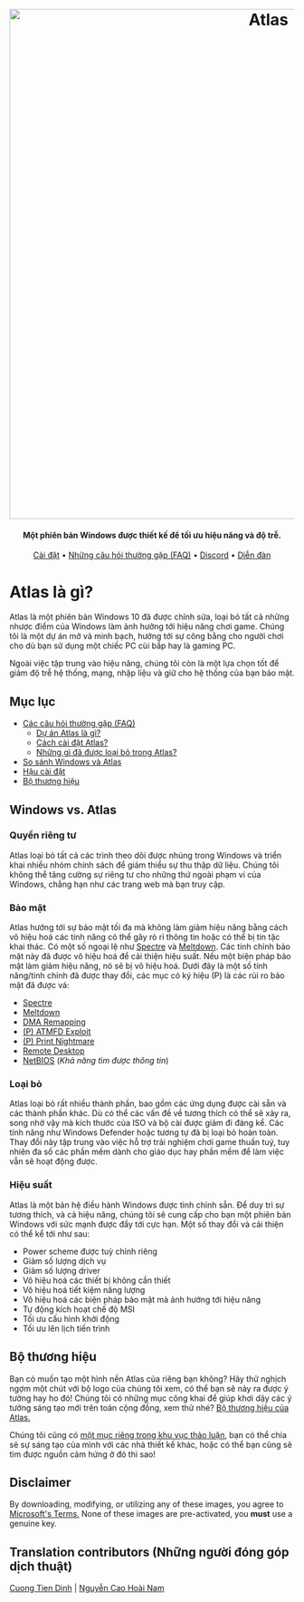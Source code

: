 <h1 align="center">
  <br>
  <a href="http://atlasos.net"><img src="https://i.imgur.com/xV08gIt.png" alt="Atlas" width="900"></a>
</h1>
<h4 align="center">Một phiên bản Windows được thiết kế để tối ưu hiệu năng và độ trễ.</h4>

<p align="center">
  <a href="https://github.com/Atlas-OS/Atlas/wiki/2.-Installing">Cài đặt</a>
  •
  <a href="https://github.com/Atlas-OS/Atlas/wiki/1.-FAQ#contents">Những câu hỏi thường gặp (FAQ)</a>
  •
  <a href="https://discord.com/servers/atlas-795710270000332800" target="_blank">Discord</a>
  •
  <a href="https://forum.atlasos.net">Diễn đàn</a>
</p>


# Atlas là gì?

Atlas là một phiên bản Windows 10 đã được chỉnh sửa, loại bỏ tất cả những nhược điểm của Windows làm ảnh hưởng tới hiệu năng chơi game. Chúng tôi là một dự án mở và minh bạch, hướng tới sự công bằng cho người chơi cho dù bạn sử dụng một chiếc PC cùi bắp hay là gaming PC.

Ngoài việc tập trung vào hiệu năng, chúng tôi còn là một lựa chọn tốt để giảm độ trễ hệ thống, mạng, nhập liệu và giữ cho hệ thống của bạn bảo mật.

## Mục lục

- [Các câu hỏi thường gặp (FAQ)](https://github.com/Atlas-OS/Atlas/wiki/1.-FAQ)
  - [Dự án Atlas là gì?](https://github.com/Atlas-OS/Atlas/wiki/1.-FAQ#11-what-is-the-atlas-project)
  - [Cách cài đặt Atlas?](https://github.com/Atlas-OS/Atlas/wiki/1.-FAQ#12-how-do-i-install-atlas-os)
  - [Những gì đã được loại bỏ trong Atlas?](https://github.com/Atlas-OS/Atlas/wiki/1.-FAQ#13-whats-removed-in-atlas-os)
- <a href="#windows-vs-atlas">So sánh Windows và Atlas</a>
- [Hậu cài đặt](https://github.com/Atlas-OS/Atlas/wiki/3.-Post-Install)
- [Bộ thương hiệu](https://raw.githubusercontent.com/Atlas-OS/Atlas/main/img/brand-kit.zip)

## Windows vs. Atlas

### **Quyền riêng tư**

Atlas loại bỏ tất cả các trình theo dõi được nhúng trong Windows và triển khai nhiều nhóm chính sách để giảm thiểu sự thu thập dữ liệu. Chúng tôi không thể tăng cường sự riêng tư cho những thứ ngoài phạm vi của Windows, chẳng hạn như các trang web mà bạn truy cập.

### **Bảo mật**

Atlas hướng tới sự bảo mật tối đa mà không làm giảm hiệu năng bằng cách vô hiệu hoá các tính năng có thể gây rò rỉ thông tin hoặc có thể bị tin tặc khai thác. Có một số ngoại lệ như [Spectre](https://spectreattack.com/spectre.pdf) và [Meltdown](https://meltdownattack.com/meltdown.pdf). Các tinh chỉnh bảo mật này đã được vô hiệu hoá để cải thiện hiệu suất.
Nếu một biện pháp bảo mật làm giảm hiệu năng, nó sẽ bị vô hiệu hoá.
Dưới đây là một số tính năng/tinh chỉnh đã được thay đổi, các mục có ký hiệu (P) là các rủi ro bảo mật đã được vá:

- [Spectre](https://spectreattack.com/spectre.pdf)
- [Meltdown](https://meltdownattack.com/meltdown.pdf)
- [DMA Remapping](https://docs.microsoft.com/en-us/windows/security/information-protection/kernel-dma-protection-for-thunderbolt)
- [(P) ATMFD Exploit](https://msrc.microsoft.com/update-guide/en-US/vulnerability/CVE-2020-1020)
- [(P) Print Nightmare](https://us-cert.cisa.gov/ncas/current-activity/2021/06/30/printnightmare-critical-windows-print-spooler-vulnerability)
- [Remote Desktop](https://cve.mitre.org/cgi-bin/cvekey.cgi?keyword=Windows+Remote+Desktop)
- [NetBIOS](https://en.wikipedia.org/wiki/NetBIOS) (_Khả năng tìm được thông tin_)

### **Loại bỏ**

Atlas loại bỏ rất nhiều thành phần, bao gồm các ứng dụng được cài sẵn và các thành phần khác. Dù có thể các vấn đề về tương thích có thể sẽ xảy ra, song nhờ vậy mà kích thước của ISO và bộ cài được giảm đi đáng kể. Các tính năng như Windows Defender hoặc tương tự đã bị loại bỏ hoàn toàn. Thay đổi này tập trung vào việc hỗ trợ trải nghiệm chơi game thuần tuý, tuy nhiên đa số các phần mềm dành cho giáo dục hay phần mềm để làm việc vẫn sẽ hoạt động được.

### **Hiệu suất**

Atlas là một bản hệ điều hành Windows được tinh chỉnh sẵn. Để duy trì sự tương thích, và cả hiệu năng, chúng tôi sẽ cung cấp cho bạn một phiên bản Windows với sức mạnh được đẩy tới cực hạn. Một số thay đổi và cải thiện có thể kể tới như sau:

- Power scheme được tuỳ chỉnh riêng
- Giảm số lượng dịch vụ
- Giảm số lượng driver
- Vô hiệu hoá các thiết bị không cần thiết
- Vô hiệu hoá tiết kiệm năng lượng
- Vô hiệu hoá các biện pháp bảo mật mà ảnh hưởng tới hiệu năng
- Tự động kích hoạt chế độ MSI
- Tối ưu cấu hình khởi động
- Tối ưu lên lịch tiến trình

## Bộ thương hiệu

Bạn có muốn tạo một hình nền Atlas của riêng bạn không? Hãy thử nghịch ngợm một chút với bộ logo của chúng tôi xem, có thể bạn sẽ nảy ra được ý tưởng hay ho đó! Chúng tôi có những mục công khai để giúp khơi dậy các ý tưởng sáng tạo mới trên toàn cộng đồng, xem thử nhé? [Bộ thương hiệu của Atlas.](https://github.com/Atlas-OS/Atlas/blob/main/img/brand-kit.zip?raw=true)

Chúng tôi cũng có [một mục riêng trong khu vục thảo luận](https://github.com/Atlas-OS/Atlas/discussions/categories/community-artwork), bạn có thể chia sẻ sự sáng tạo của mình với các nhà thiết kế khác, hoặc có thể bạn cũng sẽ tìm được nguồn cảm hứng ở đó thì sao!

## Disclaimer

By downloading, modifying, or utilizing any of these images, you agree to [Microsoft's Terms.](https://www.microsoft.com/en-us/Useterms/Retail/Windows/10/UseTerms_Retail_Windows_10_English.htm) None of these images are pre-activated, you **must** use a genuine key.

## Translation contributors (Những người đóng góp dịch thuật)

[Cuong Tien Dinh](https://github.com/dtcu0ng) | [Nguyễn Cao Hoài Nam](https://github.com/sant1ago-da-hanoi)
